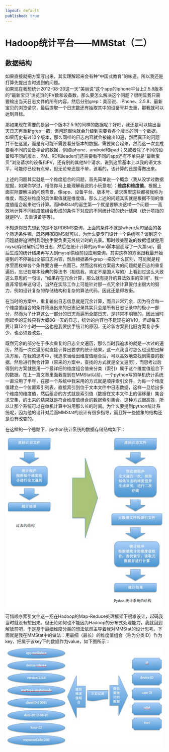 ```yaml
---
layout: default
published: true
---
```


# Hadoop统计平台——MMStat（二）  

## 数据结构

如果直接就把方案写出来，其实理解起来会有种“中国式教育”的味道。所以我还是打算先提出当时遇到的问题。  
如果现在我想统计2012-08-20这一天“美丽说”这个app的iphone平台上2.5.8版本的“最新宝贝”浏览页的PV数和设备数，那么要怎么解决这个问题？很明显我只需要输出当天日志文件的所有内容，然后分别grep：美丽说、iPhone、2.5.8、最新宝贝的浏览请求，最后提取一个日志数还有抽取其中的设备号并去重，那我就可以达到目标。  
  
那如果现在需要的是另一个版本2.5.9的同样的数据呢？好吧，我还是可以输出当天日志再重新grep一把，但问题很快就会升级到需要看各个版本的同一个数据，如果历史有过10个版本，那么同样的日志内容就会被输出10遍，然而真正的问题并不在这里，而是有可能不需要看分版本的数据，需要聚合起来，然而这一次变成要看不同的设备平台的数据，例如iphone、android和ipad；又或者除了不同的设备和不同的版本，PM、RD和leader们还需要看不同的app还有不单只是“最新宝贝”浏览请求的设备和PV，还有别的其他N个请求，说到这里基本上以我的语文水平，可能你已经有点晕，但无论晕还是不晕，该看的，该计算的还是得做出来。  
  
上述的问题其实就是一个维度组合的问题，首先简单说一个概念（我从没学过数据挖掘，如果你学过，相信你马上能理解我说的小玩意啦）：**维度和维度值**。根据上面实际要解决的问题背景，像app、设备平台、版本号、请求类型这些都被我称为维度，而这些维度的具体取值就是维度值。那么上述的问题其实就是根据不同的维度值组合起来进行计算。而MMStat的诞生第一个就是要解决这样一个问题——高效地计算不同维度值组合形成的条件下对应的不同统计项的统计结果（统计项指的就是PV、去重设备等等）。  
  
不知道你首先想到的是不是RDBMS查询，上面的条件不就是where从句里面的各个筛选条件嘛，既然用RDBMS就可以，为什么要专门设计一个系统呢？谈到这个问题就得追溯到我刚接手要负责无线统计时的光景。那时候美丽说的数据组就是用mysql存储解析后的日志，然后在统计计算的python脚本里面写了一大票sql，最后生成的统计结果再写入到mysql供给前段应用查询。其实这样的方案跟我最开始提到的不停输出全部日志内容，然后根据条件grep一把没什么区别，可能就是程序里面枚举各个条件要方便一点而已。然而这样的方案最大的问题就是日志的重复遍历，忘记在哪本经典的算法书（相信我，肯定不是国人写的）上看到过这么大致这么意思的一句话，“如果存在冗余计算，那么就有提升的算法效率的空间”，我一直非常信奉这句话，当然在实际工作上可能针对那一点冗余计算要付出很大的努力，例如设计复杂的存储结构和复杂的算法代码，因此还是得权衡。  
  
在当时的方案中，重复输出日志信息就是冗余计算，而且非常冗余，因为符合每一个维度值组合的条件筛选出来的日志记录其实只会是所有日志记录中的极小一部分，然而为了计算这么一部分的日志而遍历全部日志，是非常不明智的。因此当时刚起步的无线只有大概8G一天的日志，统计的内容也不足现在的1/10，但却每天要计算12个小时——这也是我要接手统计的原因，无论新方案要比旧方案复杂多少，也必须要改变。  
  
既然冗余的部分在于多次重复的日志全文遍历，那么当时我追求的就是一次过的遍历，然而一次过遍历就直接计算出要求的统计结果，这一点我当时怎么也没想出解决方案，在我的思考中，我追求当给出维度值组合后，可以高效地查找到需要的数据，然后进行聚合计算（原来的方案中，查找的方式就是全文遍历），而思考过后得到的方案就是用一个最详细的维度组合值来分类（索引）属于这个维度值组合下的数据。在上一篇文章里面我提到在MMStat以前，一个python写的单机统计系统一直沿用了半年，在那一个系统中我采用的方式就是顺序索引文件，为每一个维度值建立一个位置索引列表，直接索引到位于文本文件中日志数据，这样一旦给出多个维度的维度值，然后组合的方式就是索引值（数据在文本文件上的偏移量）集合求交集，的出来的结果就是符合维度值组合的数据索引集合。这种方式很高效，所以让那个系统可以在单机计算中沿用那么长的时间。为什么要提到python统计系统呢，因为他的设计对后面MMStat的设计有很多指导，而且好一些抽象的结构还是没有改变的。  
  
在这样的一个思路下，python统计系统的数据存储结构如下：
![python统计系统高层存储结构图](/assets/python_abstract_store_structrue.png)  
  
可惜顺序索引文件这一招在Hadoop的Map-Reduce处理框架下很难设计，起码我当时就没有想出来。但无论如何也不能因为Hadoop的分布式处理能力，我就回到解放前吧，于是基于最细维度分类的想法依然主导着我对MMStat的设计思考。下面就是我在MMStat中的做法：用最细（最长）的维度值组合（称为分类ID）作为key，把属于该key下的数据作为value，如下图所示：
![日志记录信息提取示意图](/assets/extract_log_record_info.png)  

